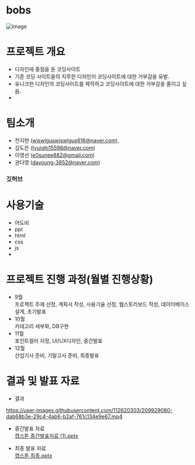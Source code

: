 # bobs
![image](https://user-images.githubusercontent.com/112620303/190142051-bda8a01a-2e45-49d7-a3e0-76cad5be5577.png)
# 프로젝트 개요
- 디자인에 중점을 둔 코딩사이트
- 기존 코딩 사이트들의 지루한 디자인이 코딩사이트에 대한 거부감을 유발.
- 유니크한 디자인의 코딩사이트를 제작하고 코딩사이트에 대한 거부감을 줄이고 싶음.
- 
# 팀소개
- 전지현 (wjswlguswjswlgus616@naver.com), 
- 김도은 (tyuighj15598@naver.com)
- 이영선 (e0sunee882@gmail.com)
- 권다영 (dayoung-3852@naver.com)<br>
 ### 깃허브

 # 사용기술
 - 어도비
 - ppt
 - html
 - css
 - js
 - 
 # 프로젝트 진행 과정(월별 진행상황)
 - 9월<br>
 프로젝트 주제 선정, 계획서 작성, 사용기술 선정, 웹스토리보드 작성, 데이터베이스 설계, 초기발표
 - 10월<br>
 카테고리 세부화, DB구현
 - 11월<br>
 포인트컬러 지정, UI/UX디자인, 중간발표
 - 12월<br>
 산업기사 준비, 기말고사 준비, 최종발표

  # 결과 및 발표 자료
  - 결과<br>


https://user-images.githubusercontent.com/112620303/209929080-dab68b3e-29c4-4ab6-b2af-761c134e9e67.mp4

  - 중간발표 자료<br>
  [캡스톤 중간발표자료 (1).pptx](https://github.com/JihyeonLetseatBob/bobs/files/10318494/1.pptx)

 - 최종 발표 자료<br>
 [캡스톤 최종.pptx](https://github.com/JihyeonLetseatBob/bobs/files/10318488/default.pptx)
